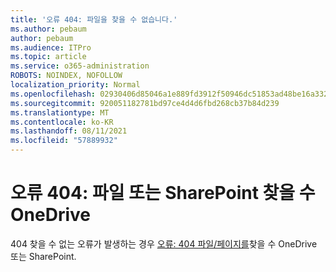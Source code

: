 ```yaml
---
title: '오류 404: 파일을 찾을 수 없습니다.'
ms.author: pebaum
author: pebaum
ms.audience: ITPro
ms.topic: article
ms.service: o365-administration
ROBOTS: NOINDEX, NOFOLLOW
localization_priority: Normal
ms.openlocfilehash: 02930406d85046a1e889fd3912f50946dc51853ad48be16a3320611d943a0d8d
ms.sourcegitcommit: 920051182781bd97ce4d4d6fbd268cb37b84d239
ms.translationtype: MT
ms.contentlocale: ko-KR
ms.lasthandoff: 08/11/2021
ms.locfileid: "57889932"
---
```

# <a name="error-404-file-not-found-in-sharepoint-or-onedrive"></a>오류 404: 파일 또는 SharePoint 찾을 수 OneDrive

404 찾을 수 없는 오류가 발생하는 경우 [오류: 404 파일/페이지를](https://docs.microsoft.com/sharepoint/troubleshoot/administration/error-404-onedrive-sharepoint)찾을 수 OneDrive 또는 SharePoint.